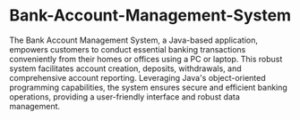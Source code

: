 # Bank-Account-Management-System
The Bank Account Management System, a Java-based application, empowers customers to conduct essential banking transactions conveniently from their homes or offices using a PC or laptop. This robust system facilitates account creation, deposits, withdrawals, and comprehensive account reporting. Leveraging Java's object-oriented programming capabilities, the system ensures secure and efficient banking operations, providing a user-friendly interface and robust data management.

